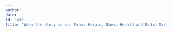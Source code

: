 ```yaml
---
author:
date:
id: "43"
title: "When the story is us: Miami Herald, Nuevo Herald and Radio Martí"
---
```

